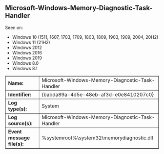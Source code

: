 ## Microsoft-Windows-Memory-Diagnostic-Task-Handler

Seen on:
* Windows 10 (1511, 1607, 1703, 1709, 1803, 1809, 1903, 1909, 2004, 20H2)
* Windows 11 (21H2)
* Windows 2012
* Windows 2016
* Windows 2019
* Windows 8.0
* Windows 8.1

<table border="1" class="docutils">
  <tbody>
    <tr>
      <td><b>Name:</b></td>
      <td>Microsoft-Windows-Memory-Diagnostic-Task-Handler</td>
    </tr>
    <tr>
      <td><b>Identifier:</b></td>
      <td>{babda89a-4d5e-48eb-af3d-e0e8410207c0}</td>
    </tr>
    <tr>
      <td><b>Log type(s):</b></td>
      <td>System</td>
    </tr>
    <tr>
      <td><b>Log source(s):</b></td>
      <td>Microsoft-Windows-Memory-Diagnostic-Task-Handler</td>
    </tr>
    <tr>
      <td><b>Event message file(s):</b></td>
      <td>%systemroot%\system32\memorydiagnostic.dll</td>
    </tr>
  </tbody>
</table>

&nbsp;

